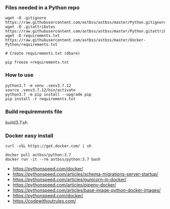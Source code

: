 ### Files needed in a Python repo
```
wget -O .gitignore https://raw.githubusercontent.com/astbss/astbss/master/Python.gitignore
wget -O .gitattributes https://raw.githubusercontent.com/astbss/astbss/master/Python.gitattributes
wget -O requirements.txt https://raw.githubusercontent.com/astbss/astbss/master/Docker-Python/requirements.txt

# Create requirements.txt (dbare)

pip freeze >requirements.txt
```

### How to use
```
python3.7 -m venv .venv3.7.12
source .venv3.7.12/bin/activate
python3.7 -m pip install --upgrade pip
pip install -r requirements.txt
```

### Build requirements file
build3.7.sh

### Docker easy install
`curl -sSL https://get.docker.com/ | sh`

```
docker pull astbss/python:3.7
docker run -it --rm astbss/python:3.7 bash
```

- https://pythonspeed.com/docker/
- https://pythonspeed.com/articles/schema-migrations-server-startup/
- https://pythonspeed.com/articles/gunicorn-in-docker/
- https://pythonspeed.com/articles/pipenv-docker/
- https://pythonspeed.com/articles/base-image-python-docker-images/
- https://pythonspeed.com/docker/
- https://codewithoutrules.com/
